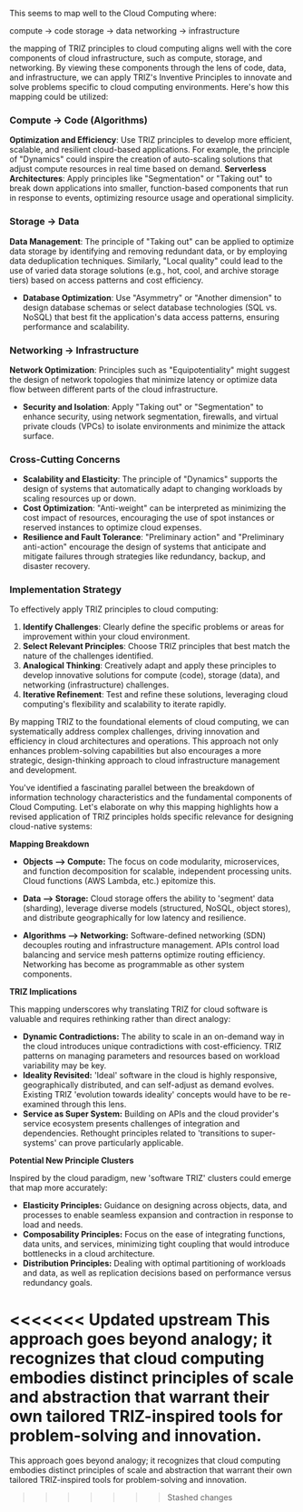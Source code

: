 This seems to map well to the Cloud Computing where:

compute -> code
storage -> data
networking -> infrastructure

the mapping of TRIZ principles to cloud computing aligns well with the core components of cloud infrastructure, such as compute, storage, and networking. By viewing these components through the lens of code, data, and infrastructure, we can apply TRIZ's Inventive Principles to innovate and solve problems specific to cloud computing environments. Here's how this mapping could be utilized:

### Compute → Code (Algorithms)
**Optimization and Efficiency**: Use TRIZ principles to develop more efficient, scalable, and resilient cloud-based applications. For example, the principle of "Dynamics" could inspire the creation of auto-scaling solutions that adjust compute resources in real time based on demand.
**Serverless Architectures**: Apply principles like "Segmentation" or "Taking out" to break down applications into smaller, function-based components that run in response to events, optimizing resource usage and operational simplicity.

### Storage → Data
**Data Management**: The principle of "Taking out" can be applied to optimize data storage by identifying and removing redundant data, or by employing data deduplication techniques. Similarly, "Local quality" could lead to the use of varied data storage solutions (e.g., hot, cool, and archive storage tiers) based on access patterns and cost efficiency.
- **Database Optimization**: Use "Asymmetry" or "Another dimension" to design database schemas or select database technologies (SQL vs. NoSQL) that best fit the application's data access patterns, ensuring performance and scalability.

### Networking → Infrastructure
**Network Optimization**: Principles such as "Equipotentiality" might suggest the design of network topologies that minimize latency or optimize data flow between different parts of the cloud infrastructure.
- **Security and Isolation**: Apply "Taking out" or "Segmentation" to enhance security, using network segmentation, firewalls, and virtual private clouds (VPCs) to isolate environments and minimize the attack surface.

### Cross-Cutting Concerns
- **Scalability and Elasticity**: The principle of "Dynamics" supports the design of systems that automatically adapt to changing workloads by scaling resources up or down.
- **Cost Optimization**: "Anti-weight" can be interpreted as minimizing the cost impact of resources, encouraging the use of spot instances or reserved instances to optimize cloud expenses.
- **Resilience and Fault Tolerance**: "Preliminary action" and "Preliminary anti-action" encourage the design of systems that anticipate and mitigate failures through strategies like redundancy, backup, and disaster recovery.

### Implementation Strategy
To effectively apply TRIZ principles to cloud computing:
1. **Identify Challenges**: Clearly define the specific problems or areas for improvement within your cloud environment.
2. **Select Relevant Principles**: Choose TRIZ principles that best match the nature of the challenges identified.
3. **Analogical Thinking**: Creatively adapt and apply these principles to develop innovative solutions for compute (code), storage (data), and networking (infrastructure) challenges.
4. **Iterative Refinement**: Test and refine these solutions, leveraging cloud computing's flexibility and scalability to iterate rapidly.

By mapping TRIZ to the foundational elements of cloud computing, we can systematically address complex challenges, driving innovation and efficiency in cloud architectures and operations. This approach not only enhances problem-solving capabilities but also encourages a more strategic, design-thinking approach to cloud infrastructure management and development.

You've identified a fascinating parallel between the breakdown of  information technology characteristics and the fundamental components of Cloud Computing. Let's elaborate on why this mapping highlights how a revised application of TRIZ principles holds specific relevance for designing cloud-native systems:

**Mapping Breakdown**

* **Objects --> Compute:**  The focus on code modularity, microservices, and function decomposition for scalable, independent processing units. Cloud functions (AWS Lambda, etc.)  epitomize this. 

* **Data --> Storage:** Cloud storage offers the ability to 'segment' data (sharding), leverage diverse models (structured, NoSQL, object stores), and distribute geographically for low latency and resilience.

* **Algorithms --> Networking:**  Software-defined networking (SDN) decouples routing and infrastructure management. APIs control load balancing and service mesh patterns optimize routing efficiency. Networking has become as programmable as other system components.

**TRIZ Implications**

This mapping underscores why translating TRIZ for cloud software is valuable and requires rethinking rather than direct analogy:

* **Dynamic Contradictions:** The ability to scale in an on-demand way in the cloud introduces unique contradictions with cost-efficiency. TRIZ patterns on managing parameters and resources based on workload variability may be key.  
* **Ideality Revisited:** 'Ideal' software in the cloud is highly responsive, geographically distributed, and can self-adjust as demand evolves. Existing TRIZ 'evolution towards ideality' concepts would have to be re-examined through this lens. 
* **Service as Super System:** Building on APIs and the cloud provider's service ecosystem presents challenges of integration and dependencies.  Rethought principles related to 'transitions to super-systems' can prove particularly applicable.

 **Potential New Principle Clusters**

Inspired by the cloud paradigm, new 'software TRIZ' clusters could emerge that map more accurately:

* **Elasticity Principles:** Guidance on designing across objects, data, and processes to enable seamless expansion and contraction in response to load and needs. 
* **Composability Principles:**  Focus on the ease of integrating  functions, data units, and services, minimizing tight coupling that would introduce bottlenecks in a cloud architecture.
* **Distribution Principles:** Dealing with optimal partitioning of workloads and data, as well as replication decisions based on performance versus redundancy goals. 

<<<<<<< Updated upstream
This  approach goes beyond analogy;  it recognizes that cloud computing embodies distinct principles of scale and abstraction that warrant their own tailored TRIZ-inspired tools for problem-solving and innovation.  
=======
This approach goes beyond analogy; it recognizes that cloud computing embodies distinct principles of scale and abstraction that warrant their own tailored TRIZ-inspired tools for problem-solving and innovation.  

>>>>>>> Stashed changes

